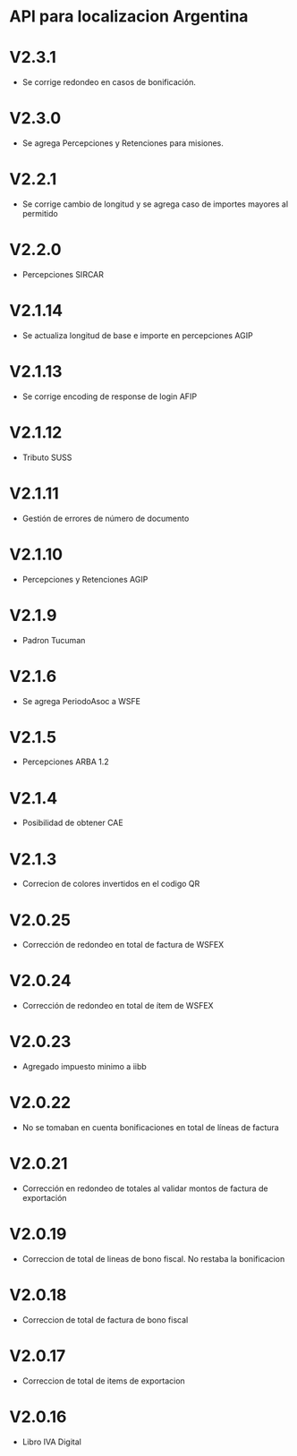 # API para localizacion Argentina

# V2.3.1
- Se corrige redondeo en casos de bonificación.

# V2.3.0
- Se agrega Percepciones y Retenciones para misiones.

# V2.2.1
- Se corrige cambio de longitud y se agrega caso de importes mayores al permitido

# V2.2.0
- Percepciones SIRCAR

# V2.1.14
- Se actualiza longitud de base e importe en percepciones AGIP

# V2.1.13
- Se corrige encoding de response de login AFIP

# V2.1.12
- Tributo SUSS

# V2.1.11
- Gestión de errores de número de documento

# V2.1.10
- Percepciones y Retenciones AGIP

# V2.1.9
- Padron Tucuman

# V2.1.6
- Se agrega PeriodoAsoc a WSFE

# V2.1.5
- Percepciones ARBA 1.2

# V2.1.4
- Posibilidad de obtener CAE

# V2.1.3
- Correcion de colores invertidos en el codigo QR

# V2.0.25
- Corrección de redondeo en total de factura de WSFEX

# V2.0.24
- Corrección de redondeo en total de ítem de WSFEX

# V2.0.23
- Agregado impuesto minimo a iibb

# V2.0.22
- No se tomaban en cuenta bonificaciones en total de líneas de factura

# V2.0.21
- Corrección en redondeo de totales al validar montos de factura de exportación

# V2.0.19
- Correccion de total de lineas de bono fiscal. No restaba la bonificacion

# V2.0.18
- Correccion de total de factura de bono fiscal

# V2.0.17
- Correccion de total de items de exportacion

# V2.0.16
- Libro IVA Digital
